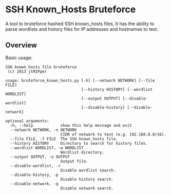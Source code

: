 # SSH Known_Hosts Bruteforce

A tool to bruteforce hashed SSH known_hosts files. It has the ability to parse wordlists and history files for IP addresses and hostnames to test.

## Overview

Basic usage:

```
SSH known_hosts file bruteforce
 (c) 2013 jtRIPper

usage: bruteforce_known_hosts.py [-h] [--network NETWORK] [--file FILE]
                                 [--history HISTORY] [--wordlist WORDLIST]
                                 [--output OUTPUT] [--disable-wordlist]
                                 [--disable-history] [--disable-network]

optional arguments:
  -h, --help            show this help message and exit
  --network NETWORK, -n NETWORK
                        CIDR of network to test (e.g. 192.168.0.0/16).
  --file FILE, -f FILE  The SSH known_hosts file.
  --history HISTORY     Directory to search for history files.
  --wordlist WORDLIST, -w WORDLIST
                        Wordlist directory.
  --output OUTPUT, -o OUTPUT
                        Output file.
  --disable-wordlist, -r
                        Disable wordlist search.
  --disable-history, -p
                        Disable history search.
  --disable-network, -q
                        Disable network search.
```


